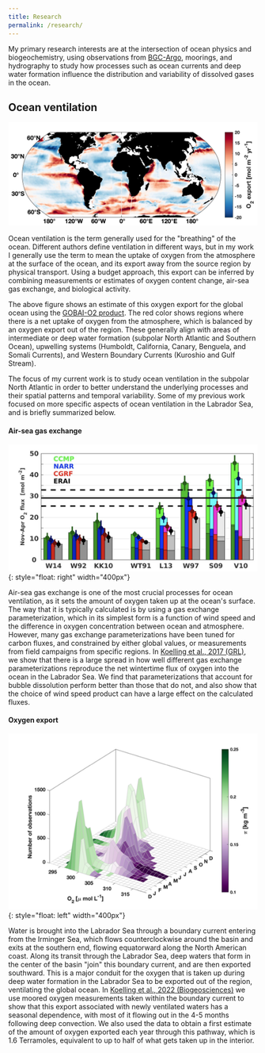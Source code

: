```yaml
---
title: Research
permalink: /research/
---
```


My primary research interests are at the intersection of ocean physics and biogeochemistry, using observations from [BGC-Argo](https://biogeochemical-argo.org), moorings, and hydrography to study how processes such as ocean currents and deep water formation influence the distribution and variability of dissolved gases in the ocean.

## Ocean ventilation

![Text](/assets/images/exp_global_l13.jpg)

Ocean ventilation is the term generally used for the "breathing" of the ocean. Different authors define ventilation in different ways, but in my work I generally use the term to mean the uptake of oxygen from the atmosphere at the surface of the ocean, and its export away from the source region by physical transport. Using a budget approach, this export can be inferred by combining measurements or estimates of oxygen content change, air-sea gas exchange, and biological activity.

The above figure shows an estimate of this oxygen export for the global ocean using the [GOBAI-O2 product](https://www.pmel.noaa.gov/gobai/). The red color shows regions where there is a net uptake of oxygen from the atmosphere, which is balanced by an oxygen export out of the region. These generally align with areas of intermediate or deep water formation (subpolar North Atlantic and Southern Ocean), upwelling systems (Humboldt, California, Canary, Benguela, and Somali Currents), and Western Boundary Currents (Kuroshio and Gulf Stream). 

The focus of my current work is to study ocean ventilation in the subpolar North Atlantic in order to better understand the underlying processes and their spatial patterns and temporal variability. Some of my previous work focused on more specific aspects of ocean ventilation in the Labrador Sea, and is briefly summarized below.

#### Air-sea gas exchange
![Gas exchange parameterizations](/assets/images/gasex.png){: style="float: right" width="400px"}

Air-sea gas exchange is one of the most crucial processes for ocean ventilation, as it sets the amount of oxygen taken up at the ocean's surface. The way that it is typically calculated is by using a gas exchange parameterization, which in its simplest form is a function of wind speed and the difference in oxygen concentration between ocean and atmosphere. However, many gas exchange parameterizations have been tuned for carbon fluxes, and constrained by either global values, or measurements from field campaigns from specific regions. In [Koelling et al., 2017 (GRL)](https://doi.org/10.1002/2017GL073933), we show that there is a large spread in how well different gas exchange parameterizations reproduce the net wintertime flux of oxygen into the ocean in the Labrador Sea. We find that parameterizations that account for bubble dissolution perform better than those that do not, and also show that the choice of wind speed product can have a large effect on the calculated fluxes.

#### Oxygen export
![Oxygen export](/assets/images/export.png){: style="float: left" width="400px"}

Water is brought into the Labrador Sea through a boundary current entering from the Irminger Sea, which flows counterclockwise around the basin and exits at the southern end, flowing equatorward along the North American coast. Along its transit through the Labrador Sea, deep waters that form in the center of the basin "join" this boundary current, and are then exported southward. This is a major conduit for the oxygen that is taken up during deep water formation in the Labrador Sea to be exported out of the region, ventilating the global ocean. In [Koelling et al., 2022 (Biogeosciences)](https://doi.org/10.5194/bg-19-437-2022) we use moored oxygen measurements taken within the boundary current to show that this export associated with newly ventilated waters has a seasonal dependence, with most of it flowing out in the 4-5 months following deep convection. We also used the data to obtain a first estimate of the amount of oxygen exported each year through this pathway, which is 1.6 Terramoles, equivalent to up to half of what gets taken up in the interior.